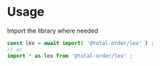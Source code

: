 # Usage

Import the library where needed
```js
const lex = await import( '@total-order/lex' ) ;
// or
import * as lex from '@total-order/lex' ;
```
